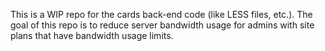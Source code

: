 This is a WIP repo for the cards back-end code (like LESS files, etc.). The goal of this repo is to reduce server bandwidth usage for admins with site plans that have bandwidth usage limits.